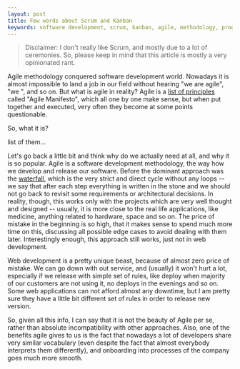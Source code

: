 ```yaml
---
layout: post
title: Few words about Scrum and Kanban
keywords: software development, scrum, kanban, agile, methodology, programming 
---
```


> Disclaimer: I don't really like Scrum, and mostly due to a lot of ceremonies. So, please keep in mind that this article is mostly a very opinionated rant.

Agile methodology conquered software development world. Nowadays it is almost impossible to land a job in our field without hearing "we are agile", "we ", and so on. But what is agile in reality? Agile is a [list of principles]() called "Agile Manifesto", which all one by one make sense, but when put together and executed, very often they become at some points questionable.

So, what it is?

list of them...

Let's go back a little bit and think why do we actually need at all, and why it is so popular. Agile is a software development methodology, the way how we develop and release our software. Before the dominant approach was the [waterfall](), which is the very strict and direct cycle without any loops -- we say that after each step everything is written in the stone and we should not go back to revisit some requirements or architectural decisions. In reality, though, this works only with the projects which are very well thought and designed -- usually, it is more close to the real life applications, like medicine, anything related to hardware, space and so on. The price of mistake in the beginning is so high, that it makes sense to spend much more time on this, discussing all possible edge cases to avoid dealing with them later. Interestingly enough, this approach still works, just not in web development.

Web development is a pretty unique beast, because of almost zero price of mistake. We can go down with out service, and (usually) it won't hurt a lot, especially if we release with simple set of rules, like deploy when majority of our customers are not using it, no deploys in the evenings and so on. Some web applications can not afford almost any downtime, but I am pretty sure they have a little bit different set of rules in order to release new version.

So, given all this info, I can say that it is not the beauty of Agile per se, rather than absolute incompatibility with other approaches. Also, one of the benefits agile gives to us is the fact that nowadays a lot of developers share very similar vocabulary (even despite the fact that almost everybody interprets them differently), and onboarding into processes of the company goes much more smooth.
